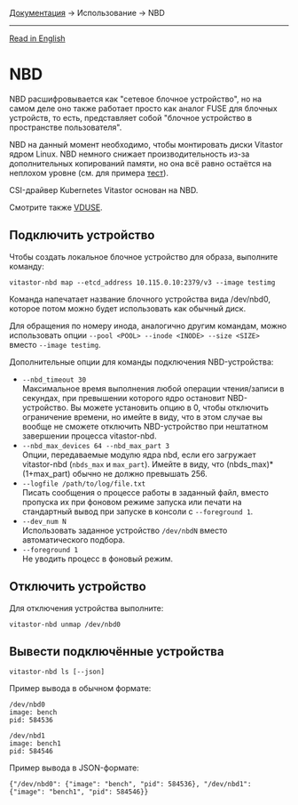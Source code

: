 [Документация](../../README-ru.md#документация) → Использование → NBD

-----

[Read in English](nbd.en.md)

# NBD

NBD расшифровывается как "сетевое блочное устройство", но на самом деле оно также
работает просто как аналог FUSE для блочных устройств, то есть, представляет собой
"блочное устройство в пространстве пользователя".

NBD на данный момент необходимо, чтобы монтировать диски Vitastor ядром Linux.
NBD немного снижает производительность из-за дополнительных копирований памяти,
но она всё равно остаётся на неплохом уровне (см. для примера [тест](../performance/comparison1.ru.md#vitastor-0-4-0-nbd)).

CSI-драйвер Kubernetes Vitastor основан на NBD.

Смотрите также [VDUSE](qemu.ru.md#vduse).

## Подключить устройство

Чтобы создать локальное блочное устройство для образа, выполните команду:

```
vitastor-nbd map --etcd_address 10.115.0.10:2379/v3 --image testimg
```

Команда напечатает название блочного устройства вида /dev/nbd0, которое потом можно
будет использовать как обычный диск.

Для обращения по номеру инода, аналогично другим командам, можно использовать опции
`--pool <POOL> --inode <INODE> --size <SIZE>` вместо `--image testimg`.

Дополнительные опции для команды подключения NBD-устройства:

* `--nbd_timeout 30` \
  Максимальное время выполнения любой операции чтения/записи в секундах, при
  превышении которого ядро остановит NBD-устройство. Вы можете установить опцию
  в 0, чтобы отключить ограничение времени, но имейте в виду, что в этом случае
  вы вообще не сможете отключить NBD-устройство при нештатном завершении процесса
  vitastor-nbd.
* `--nbd_max_devices 64 --nbd_max_part 3` \
  Опции, передаваемые модулю ядра nbd, если его загружает vitastor-nbd
  (`nbds_max` и `max_part`). Имейте в виду, что (nbds_max)*(1+max_part)
  обычно не должно превышать 256.
* `--logfile /path/to/log/file.txt` \
  Писать сообщения о процессе работы в заданный файл, вместо пропуска их
  при фоновом режиме запуска или печати на стандартный вывод при запуске
  в консоли с `--foreground 1`.
* `--dev_num N` \
  Использовать заданное устройство `/dev/nbdN` вместо автоматического подбора.
* `--foreground 1` \
  Не уводить процесс в фоновый режим.

## Отключить устройство

Для отключения устройства выполните:

```
vitastor-nbd unmap /dev/nbd0
```

## Вывести подключённые устройства

```
vitastor-nbd ls [--json]
```

Пример вывода в обычном формате:

```
/dev/nbd0
image: bench
pid: 584536

/dev/nbd1
image: bench1
pid: 584546
```

Пример вывода в JSON-формате:

```
{"/dev/nbd0": {"image": "bench", "pid": 584536}, "/dev/nbd1": {"image": "bench1", "pid": 584546}}
```

